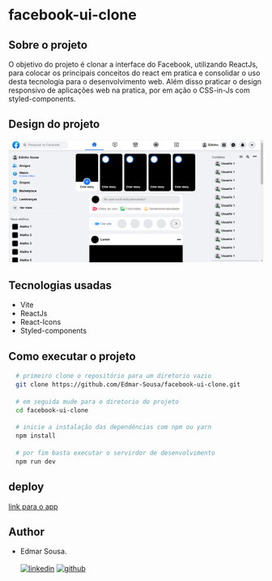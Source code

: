 # facebook-ui-clone
## Sobre o projeto
<p>
  O objetivo do projeto é clonar a interface do Facebook, utilizando ReactJs, para 
  colocar os principais conceitos do react em pratica e consolidar o uso desta tecnologia para o desenvolvimento web. 
  Além disso praticar o design responsivo de aplicações web na pratica, por em ação o CSS-in-Js com 
  styled-components.
</p>

## Design do projeto
![img interface](https://github.com/Edmar-Sousa/facebook-ui-clone/blob/master/src/design/design.png)

## Tecnologias usadas
- Vite
- ReactJs
- React-Icons
- Styled-components

## Como executar o projeto
```bash
  # primeiro clone o repositório para um diretorio vazio
  git clone https://github.com/Edmar-Sousa/facebook-ui-clone.git
  
  # em seguida mude para o diretorio do projeto
  cd facebook-ui-clone
  
  # inicie a instalação das dependências com npm ou yarn
  npm install
  
  # por fim basta executar o servirdor de desenvolvimento
  npm run dev
```

## deploy
[link para o app](https://facebook-ui-clone.herokuapp.com/)

## Author
- Edmar Sousa. <br><br>
[![linkedin](https://img.shields.io/badge/LinkedIn-0077B5?style=for-the-badge&logo=linkedin&logoColor=white)](https://www.linkedin.com/in/edmar-sousa-9666b0201/)
[![github](https://img.shields.io/badge/GitHub-100000?style=for-the-badge&logo=github&logoColor=white)](https://github.com/Edmar-Sousa)
